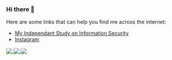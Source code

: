 ### Hi there 👋

<!--
**a1cd/a1cd** is a ✨ _special_ ✨ repository because its `README.md` (this file) appears on your GitHub profile.

Here are some ideas to get you started:

- 🔭 I’m currently working on ...
- 🌱 I’m currently learning ...
- 👯 I’m looking to collaborate on ...
- 🤔 I’m looking for help with ...
- 💬 Ask me about ...
- 📫 How to reach me: ...
- 😄 Pronouns: ...
- ⚡ Fun fact: ...
-->
Here are some links that can help you find me across the internet:
- [My Independant Study on Information Security](https://ewilber.sites.da.org/2022/12/19/my-final-project/)
- [Instagram](https://www.instagram.com/24evergreen12/)

<a href="https://github.com/anuraghazra/github-readme-stats">
  <img align="center" src="https://github-readme-stats.vercel.app/api/top-langs/?username=a1cd&langs_count=8" />
</a>
<a href="https://github.com/anuraghazra/convoychat">
  <img align="center" src="https://github-readme-stats.vercel.app/api?username=a1cd&count_private=true&show_icons=true&hide_rank=true" />
</a>
<img align="center" src="https://streak-stats.demolab.com/?user=a1cd&theme=transparent&hide_border=true"/>

